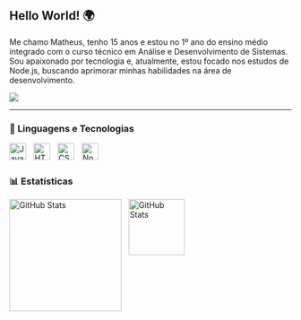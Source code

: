 ## Hello World! 🌍

Me chamo Matheus, tenho 15 anos e estou no 1º ano do ensino médio integrado com o curso técnico em Análise e Desenvolvimento de Sistemas. Sou apaixonado por tecnologia e, atualmente, estou focado nos estudos de Node.js, buscando aprimorar minhas habilidades na área de desenvolvimento.

<div>
     <a href="https://instagram.com/twnicolai_" target="_blank"><img src="https://img.shields.io/badge/-Instagram-%23E4405F?style=for-the-badge&logo=instagram&logoColor=white" target="_blank"></a>
</div>

---

### 🤖 Linguagens e Tecnologias

<img 
    align="left" 
    alt="JavaScript" 
    title="JavaScript"
    width="30px"  
    style="padding-right: 10px;" 
    src="https://cdn.jsdelivr.net/gh/devicons/devicon@latest/icons/javascript/javascript-original.svg" 
/>

<img 
    align="left" 
    alt="HTML"
    title="HTML" 
    width="30px" 
    style="padding-right: 10px;" 
    src="https://cdn.jsdelivr.net/gh/devicons/devicon@latest/icons/html5/html5-original.svg" 
/>
<img 
    align="left" 
    alt="CSS" 
    title="CSS"
    width="30px" 
    style="padding-right: 10px;" 
    src="https://cdn.jsdelivr.net/gh/devicons/devicon@latest/icons/css3/css3-original.svg" 
/>
<img 
    align="left" 
    alt="Node.js"
    title="Node.js" 
    width="30px" 
    style="padding-right: 10px;" 
     src="https://cdn.jsdelivr.net/gh/devicons/devicon@latest/icons/nodejs/nodejs-original.svg" />

<br/>
<br/>

### 📊 Estatísticas

<p>
  <img 
    align="left" 
    alt="GitHub Stats" 
    height="200" 
    style="padding-right: 10px;" 
    src="https://github-readme-stats.vercel.app/api?username=mthnicolai&show_icons=true&theme=transparent&locale=pt-br&include_all_commits-true&include_all_stars-true&count_private-true" 
  />

<img 
      align="left" 
      alt="GitHub Stats" 
      height="100" 
      src="https://github-readme-stats.vercel.app/api/top-langs/?username=mthnicolai&hide_progress=true&theme=transparent&locale=pt-br" 
  />

</p>

